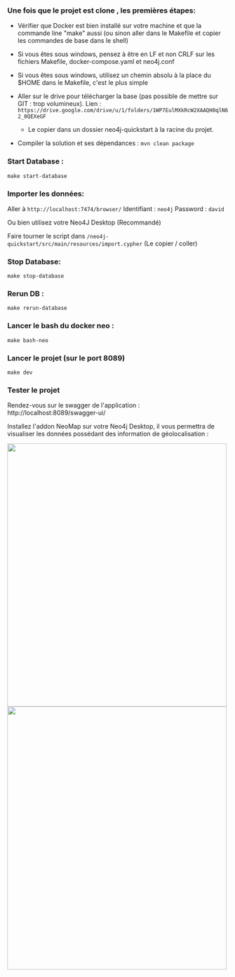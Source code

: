 ### Une fois que le projet est clone , les premières étapes:

- Vérifier que Docker est bien installé sur votre machine et que la commande line "make" aussi (ou sinon aller dans le Makefile et copier les commandes de base dans le shell)
- Si vous êtes sous windows, pensez à être en LF et non CRLF sur les fichiers Makefile, docker-compose.yaml et neo4j.conf
- Si vous êtes sous windows, utilisez un chemin absolu à la place du $HOME dans le Makefile, c'est le plus simple
- Aller sur le drive pour télécharger la base (pas possible de mettre sur GIT : trop volumineux). Lien : `https://drive.google.com/drive/u/1/folders/1WP7EulMXkRcW2XAAQH0qlN62_0QEXeGF` 
  - Le copier dans un dossier neo4j-quickstart à la racine du projet.
    
- Compiler la solution et ses dépendances : `mvn clean package`

### Start Database :
`make start-database`

### Importer les données:

Aller à `http://localhost:7474/browser/` 
Identifiant : `neo4j`
Password : `david`

Ou bien utilisez votre Neo4J Desktop (Recommandé)

Faire tourner le script dans `/neo4j-quickstart/src/main/resources/import.cypher` (Le copier / coller)

### Stop Database:
`make stop-database`

### Rerun DB :
`make rerun-database`

### Lancer le bash du docker neo :
`make bash-neo`

### Lancer le projet (sur le port 8089) 
`make dev`

### Tester le projet
Rendez-vous sur le swagger de l'application : http://localhost:8089/swagger-ui/

Installez l'addon NeoMap sur votre Neo4j Desktop, il vous permettra de visualiser les données possédant des information de géolocalisation :

<img src="https://zupimages.net/up/21/21/6pdn.png" alt="" width="500" height="600"/>
<img src="https://zupimages.net/up/21/21/ud7n.png" alt="" width="500" height="600"/>

